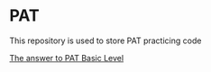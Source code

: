 # PAT
This repository is used to store PAT practicing code

[The answer to PAT Basic Level](https://github.com/slatter666/PAT/tree/master/Basic%20Level)<br>
